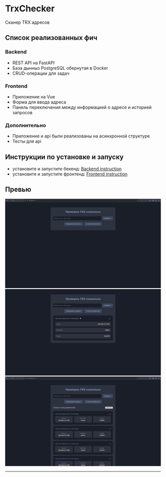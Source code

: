 # TrxChecker
Сканер TRX адресов

## Список реализованных фич
### Backend
- REST API на FastAPI
- База дынныз PostgreSQL обернутая в Docker
- CRUD-операции для задач
### Frontend
- Приложение на Vue
- Форма для ввода адреса
- Панель переключения между информацией о адресе и историей запросов
### Дополнительно
- Приложение и api были реализованы на асинхронной структуре
- Тесты для api

## Инструкции по установке и запуску

- установите и запустите бекенд: [Backend instruction](backend/README.md)
- установите и запустите фронтенд: [Frontend instruction](frontend/vue-project/README.md)

## Превью
![](README_media/item1.png)
![](README_media/item2.png)
![](README_media/item3.png)

---
